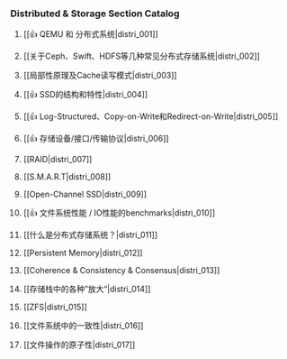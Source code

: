 ### Distributed & Storage Section Catalog



1. [[👍 QEMU 和 分布式系统|distri_001]]

1. [[关于Ceph、Swift、HDFS等几种常见分布式存储系统|distri_002]]

1. [[局部性原理及Cache读写模式|distri_003]]

1. [[👍 SSD的结构和特性|distri_004]]

1. [[👍 Log-Structured、Copy-on-Write和Redirect-on-Write|distri_005]]

1. [[👍 存储设备/接口/传输协议|distri_006]]

1. [[RAID|distri_007]]

1. [[S.M.A.R.T|distri_008]]

1. [[Open-Channel SSD|distri_009]]

1. [[👍 文件系统性能 / IO性能的benchmarks|distri_010]]

1. [[什么是分布式存储系统？|distri_011]]

1. [[Persistent Memory|distri_012]]

1. [[Coherence & Consistency & Consensus|distri_013]]

1. [[存储栈中的各种”放大“|distri_014]]

1. [[ZFS|distri_015]]

1. [[文件系统中的一致性|distri_016]]

1. [[文件操作的原子性|distri_017]]
